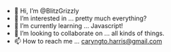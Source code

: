 - 👋 Hi, I’m @BlitzGrizzly
- 👀 I’m interested in ... pretty much everything?
- 🌱 I’m currently learning ... Javascript!
- 💞️ I’m looking to collaborate on ... all kinds of things.
- 📫 How to reach me ...  caryngto.harris@gmail.com

<!---
BlitzGrizzly/BlitzGrizzly is a ✨ special ✨ repository because its `README.md` (this file) appears on your GitHub profile.
You can click the Preview link to take a look at your changes.
--->
